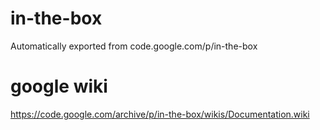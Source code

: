 # in-the-box
Automatically exported from code.google.com/p/in-the-box

# google wiki
https://code.google.com/archive/p/in-the-box/wikis/Documentation.wiki
